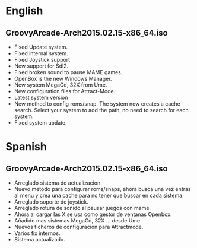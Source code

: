 
# English #
## GroovyArcade-Arch2015.02.15-x86\_64.iso ##
  * Fixed Update system.
  * Fixed internal system.
  * Fixed Joystick support
  * New support for Sdl2.
  * Fixed broken sound to pause MAME games.
  * OpenBox is the new Windows Manager.
  * New system MegaCd, 32X from Ume.
  * New configuration files for Attract-Mode.
  * Latest system version
  * New method to config roms/snap. The system now creates a cache search. Select your system to add the path, no need to search for each system.
  * Fixed system update.



# Spanish #
## GroovyArcade-Arch2015.02.15-x86\_64.iso ##
  * Arreglado sistema de actualizacion.
  * Nuevo metodo para configurar roms/snaps, ahora busca una vez entras al menu y crea una cache para no tener que buscar en cada sistema.
  * Arreglado soporte de joystick.
  * Arreglado rotura de sonido al pausar juegos con mame.
  * Ahora al cargar las X se usa como gestor de ventanas Openbox.
  * Añadido mas sistemas MegaCd, 32X ... desde Ume.
  * Nuevos ficheros de configuracion para Attractmode.
  * Varios fix internos.
  * Sistema actualizado.
